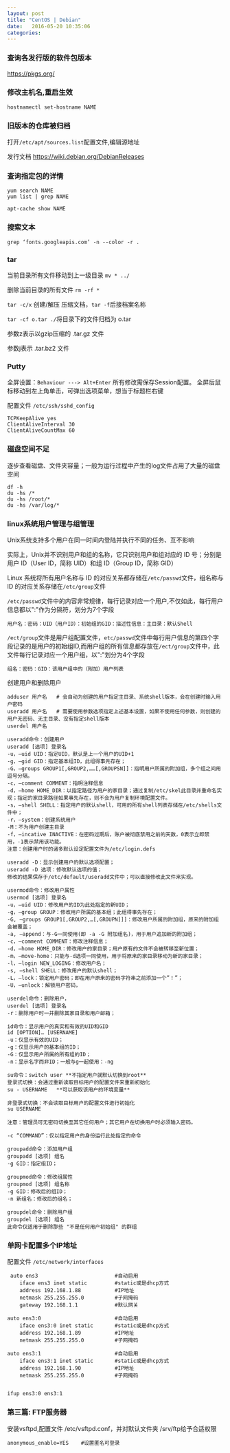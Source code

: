 ```yaml
---
layout: post
title: "CentOS | Debian" 
date:   2016-05-20 10:35:06
categories:
---
```


<!-- more -->
### 查询各发行版的软件包版本
https://pkgs.org/

### 修改主机名,重启生效
`hostnamectl set-hostname NAME`

### 旧版本的仓库被归档

打开`/etc/apt/sources.list`配置文件,编辑源地址

发行文档 https://wiki.debian.org/DebianReleases

### 查询指定包的详情
```
yum search NAME
yum list | grep NAME

apt-cache show NAME
```
### 搜索文本
`grep ‘fonts.googleapis.com’ -n --color -r .`

### tar

当前目录所有文件移动到上一级目录 `mv * ../`

删除当前目录的所有文件 `rm -rf *`

`tar -c/x` 创建/解压 压缩文档，`tar -f`后接档案名称

`tar -cf o.tar ./`将目录下的文件归档为 o.tar

参数z表示以gzip压缩的 .tar.gz 文件

参数j表示 .tar.bz2 文件


### Putty

全屏设置：`Behaviour ---> Alt+Enter` 所有修改需保存Session配置。
全屏后鼠标移动到左上角单击，可弹出选项菜单，想当于标题栏右键

配置文件 `/etc/ssh/sshd_config`
```
TCPKeepAlive yes
ClientAliveInterval 30
ClientAliveCountMax 60
```

### 磁盘空间不足

逐步查看磁盘、文件夹容量；一般为运行过程中产生的log文件占用了大量的磁盘空间
```
df -h
du -hs /*
du -hs /root/*
du -hs /var/log/*
```

### linux系统用户管理与组管理

Unix系统支持多个用户在同一时间内登陆并执行不同的任务、互不影响

实际上，Unix并不识别用户和组的名称，它只识别用户和组对应的 ID 号；分别是用户 ID（User ID，简称 UID）和组 ID（Group ID，简称 GID）

Linux 系统将所有用户名称与 ID 的对应关系都存储在`/etc/passwd`文件，组名称与 ID 的对应关系存储在`/etc/group`文件

`/etc/passwd`文件中的内容非常规律，每行记录对应一个用户,不仅如此，每行用户信息都以":"作为分隔符，划分为7个字段

```
用户名：密码：UID（用户ID）：初始组的GID：描述性信息：主目录：默认Shell
```

`/ect/group`文件是用户组配置文件，`etc/passwd`文件中每行用户信息的第四个字段记录的是用户的初始组ID,而用户组的所有信息都存放在`/ect/group`文件中，此文件每行记录对应一个用户组，以":"划分为4个字段

```
组名：密码：GID：该用户组中的（附加）用户列表
```


创建用户和删除用户
```
adduser 用户名   # 会自动为创建的用户指定主目录、系统shell版本，会在创建时输入用户密码
useradd 用户名   # 需要使用参数选项指定上述基本设置，如果不使用任何参数，则创建的用户无密码、无主目录、没有指定shell版本
userdel 用户名   

```
```
useradd命令：创建用户 
useradd [选项] 登录名 
-u，–uid UID：指定UID，默认是上一个用户的UID+1 
-g，–gid GID：指定基本组ID，此组得事先存在； 
-G，–groups GROUP1[,GROUP2,……[,GROUPSN]]：指明用户所属的附加组，多个组之间用逗号分隔。 
-c，–comment COMMENT：指明注释信息 
-d，–home HOME_DIR：以指定路径为用户的家目录；通过复制/etc/skel此目录并重命名实现；指定的家目录路径如果事先存在，则不会为用户复制环境配置文件。 
-s，–shell SHELL：指定用户的默认shell，可用的所有shell列表存储在/etc/shells文件中； 
-r，–system：创建系统用户 
-M：不为用户创建主目录 
-f，–incative INACTIVE：在密码过期后，账户被彻底禁用之前的天数，0表示立即禁用，-1表示禁用该功能。 
注意：创建用户时的诸多默认设定配置文件为/etc/login.defs

useradd -D：显示创建用户的默认选项配置； 
useradd -D 选项：修改默认选项的值； 
修改的结果保存于/etc/default/useradd文件中；可以直接修改此文件来实现。

usermod命令：修改用户属性 
usermod [选项] 登录名 
-u，–uid UID：修改用户的ID为此处指定的新UID； 
-g，–group GROUP：修改用户所属的基本组；此组得事先存在； 
-G, –groups GROUP1[,GROUP2,…[,GROUPN]]]：修改用户所属的附加组，原来的附加组会被覆盖； 
-a, –append：与-G一同使用(即 -a -G 附加组名)，用于用户追加新的附加组； 
-c，–comment COMMENT：修改注释信息； 
-d，–home HOME_DIR：修改用户的家目录；用户原有的文件不会被转移至新位置； 
-m，–move-home：只能与-d选项一同使用，用于将原来的家目录移动为新的家目录； 
-l，–login NEW_LOGING：修改用户名； 
-s, –shell SHELL：修改用户的默认shell； 
-L，–lock：锁定用户密码；即在用户原来的密码字符串之前添加一个”！”； 
-U，–unlock：解锁用户密码，

userdel命令：删除用户， 
userdel [选项] 登录名 
-r：删除用户时一并删除其家目录和用户邮箱；

id命令：显示用户的真实和有效的UID和GID 
id [OPTION]… [USERNAME] 
-u：仅显示有效的UID； 
-g：仅显示用户的基本组的ID； 
-G：仅显示用户所属的所有组的ID； 
-n：显示名字而非ID；一般与g一起使用：-ng

su命令：switch user **不指定用户就默认切换到root**
登录式切换：会通过重新读取目标用户的配置文件来重新初始化 
su - USERNAME   **可以获取该用户的环境变量**

非登录式切换：不会读取目标用户的配置文件进行初始化 
su USERNAME

注意：管理员可无密码切换至其它任何用户；其它用户在切换用户时必须输入密码。

-c “COMMAND”：仅以指定用户的身份运行此处指定的命令 

groupadd命令：添加用户组
groupadd [选项] 组名
-g GID：指定组ID；

groupmod命令：修改组属性
groupmod [选项] 组名称
-g GID：修改后的组ID；
-n 新组名：修改后的组名；

groupdel命令：删除用户组
groupdel [选项] 组名
此命令仅适用于删除那些 "不是任何用户初始组" 的群组

```



### 单网卡配置多个IP地址

配置文件 `/etc/network/interfaces`
```
 auto ens3                         #自动启用
    iface ens3 inet static         #static或是dhcp方式
    address 192.168.1.88           #IP地址
    netmask 255.255.255.0          #子网掩码
    gateway 192.168.1.1            #默认网关

auto ens3:0                        #自动启用
    iface ens3:0 inet static       #static或是dhcp方式
    address 192.168.1.89           #IP地址
    netmask 255.255.255.0          #子网掩码

auto ens3:1                        #自动启用
    iface ens3:1 inet static       #static或是dhcp方式
    address 192.168.1.90           #IP地址
    netmask 255.255.255.0          #子网掩码


ifup ens3:0 ens3:1
```

### 第三篇: FTP服务器
安装vsftpd,配置文件 /etc/vsftpd.conf，并对默认文件夹 /srv/ftp给予合适权限
```
anonymous_enable=YES    #设置匿名可登录
```
